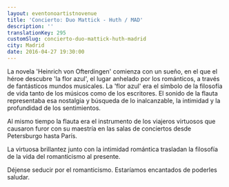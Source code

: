 ```yaml
---
layout: eventonoartistnovenue
title: 'Concierto: Duo Mattick - Huth / MAD'
description: ''
translationKey: 295
customSlug: concierto-duo-mattick-huth-madrid
city: Madrid
date: 2016-04-27 19:30:00
---
```




La novela 'Heinrich von Ofterdingen' comienza con un sueño, en el que el héroe descubre 'la flor azul', el lugar anhelado por los románticos, a través de fantásticos mundos musicales. La 'flor azul' era el símbolo de la filosofía de vida tanto de los músicos como de los escritores. El sonido de la flauta representaba esa nostalgia y búsqueda de lo inalcanzable, la intimidad y la profundidad de los sentimientos.

Al mismo tiempo la flauta era el instrumento de los viajeros virtuosos que causaron furor con su maestría en las salas de conciertos desde Petersburgo hasta París.

La virtuosa brillantez junto con la intimidad romántica trasladan la filosofía de la vida del romanticismo al presente.

Déjense seducir por el romanticismo. Estaríamos encantados de poderles saludar.
